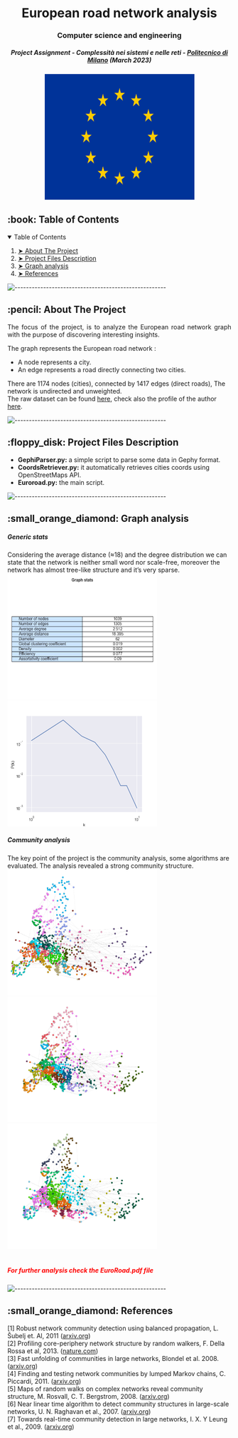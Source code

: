 
<h1 align="center">European road network analysis</h1>
<h3 align="center"> Computer science and engineering </h3>
<h5 align="center"> Project Assignment - Complessità nei sistemi e nelle reti  - <a href="https://www.polimi.it/">Politecnico di Milano</a> (March 2023) </h5>

<p align="center"> 
  <img src="Images/flag.png" alt="Network Image" height="282px" width="337">
</p>

<!-- TABLE OF CONTENTS -->
<h2 id="table-of-contents"> :book: Table of Contents</h2>

<details open="open">
  <summary>Table of Contents</summary>
  <ol>
    <li><a href="#about-the-project"> ➤ About The Project</a></li>
    <li><a href="#project-files-description"> ➤ Project Files Description</a></li>
    <li><a href="#graph-analysis"> ➤ Graph analysis</a></li>
    <li><a href="#references"> ➤ References</a></li>
  </ol>
</details>

![-----------------------------------------------------](https://raw.githubusercontent.com/andreasbm/readme/master/assets/lines/rainbow.png)

<!-- ABOUT THE PROJECT -->
<h2 id="about-the-project"> :pencil: About The Project</h2>

<p align="justify"> 
 The focus of the project, is to analyze the European road network graph with the purpose of discovering interesting insights.
</p>

The graph represents the European road network : <br>
<ul>
<li>A node represents a city. </li>
<li>An edge represents a road directly connecting two cities.</li>
</ul>
There are 1174 nodes (cities), connected by 1417 edges (direct roads), The network is undirected and unweighted.
<br>
The raw dataset can be found <a href="http://konect.cc/networks/subelj_euroroad/">here</a>, check also the profile of the author <a href="https://github.com/lovre">here</a>.

![-----------------------------------------------------](https://raw.githubusercontent.com/andreasbm/readme/master/assets/lines/rainbow.png)

<!-- PROJECT FILES DESCRIPTION -->
<h2 id="project-files-description"> :floppy_disk: Project Files Description</h2>
<ul>
<li><b>GephiParser.py:</b> a simple script to parse some data in Gephy format.</li>
<li><b>CoordsRetriever.py:</b> it automatically retrieves cities coords using OpenStreetMaps API.</li>
<li><b>Euroroad.py:</b> the main script.</li>
</ul>

![-----------------------------------------------------](https://raw.githubusercontent.com/andreasbm/readme/master/assets/lines/rainbow.png)

<!-- Analysis -->
<h2 id="graph-analysis"> :small_orange_diamond: Graph analysis</h2>
<h5>Generic stats</h5>
Considering the average distance (≈18) and the degree
distribution we can state that the network is neither small word
nor scale-free, moreover the network has almost tree-like
structure and it’s very sparse.
<img src="Images/Europe_stats.png " alt="Network Image" height="282px" width="337">
<img src="Images/Degree_distribution.png" alt="Network Image" height="282px" width="337">
<h5>Community analysis</h5>
The key point of the project is the community analysis, some algorithms are evaluated. The analysis revealed a strong community structure.

<img src="Images/LouvainGeo_gephi.png " alt="Network Image" height="282px" width="337">
<img src="Images/AlphaCommGeo_gephy_alpha_0.85_floyd.png" alt="Network Image" height="282px" width="337">
<img src="Images/AlphaCommGeo_gephy_alpha_0.7_floyd.png" alt="Network Image" height="282px" width="337">
<br><br>
<h5 style="color:red">For further analysis check the EuroRoad.pdf file</h5>

![-----------------------------------------------------](https://raw.githubusercontent.com/andreasbm/readme/master/assets/lines/rainbow.png)

<!-- Analysis -->
<h2 id="references"> :small_orange_diamond: References</h2>
[1] Robust network community detection using balanced propagation, L. Šubelj et. Al, 2011 (<a href="https://arxiv.org/pdf/1106.5524.pdf">arxiv.org</a>)
<br>
[2] Profiling core-periphery network structure by random walkers, F. Della Rossa et al, 2013. (<a href="https://www.nature.com/articles/srep01467">nature.com</a>)
<br>
[3] Fast unfolding of communities in large networks, Blondel et al. 2008. (<a href="https://arxiv.org/abs/0803.0476">arxiv.org</a>)
<br>
[4] Finding and testing network communities by lumped Markov chains, C. Piccardi, 2011. (<a href="https://arxiv.org/abs/1106.0596">arxiv.org</a>)
<br>
[5] Maps of random walks on complex networks reveal community structure, M. Rosvall, C. T. Bergstrom,
2008. (<a href="https://arxiv.org/abs/0707.0609">arxiv.org</a>)
<br>
[6] Near linear time algorithm to detect community structures in large-scale networks, U. N. Raghavan
et al., 2007. (<a href="https://arxiv.org/abs/0709.2938">arxiv.org</a>)
<br>
[7] Towards real-time community detection in large networks, I. X. Y Leung et al., 2009. (<a href="https://arxiv.org/abs/0808.2633">arxiv.org</a>)
